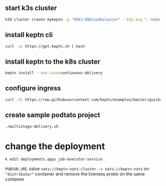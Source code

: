 ## start k3s cluster

```bash
k3d cluster create mykeptn -p "8082:80@loadbalancer" --k3s-arg "--kube-proxy-arg=conntrack-max-per-core=0@server:*" --agents 1
```

## install keptn cli

```bash
curl -sL https://get.keptn.sh | bash
```

## install keptn to the k8s cluster

```bash
keptn install --use-case=continuous-delivery
```

## configure ingress

```bash
curl -SL https://raw.githubusercontent.com/keptn/examples/master/quickstart/expose-keptn.sh | bash
```

## create sample podtato project

```bash
./multistage-delivery.sh
```


# change the deployment

```bash
k edit deployments.apps job-executor-service
```

`PUBSUB_UR`L value `nats://keptn-nats-cluster -> nats://keptn-nats` on `"distributor"` container
and remove the liveness probe on the same container